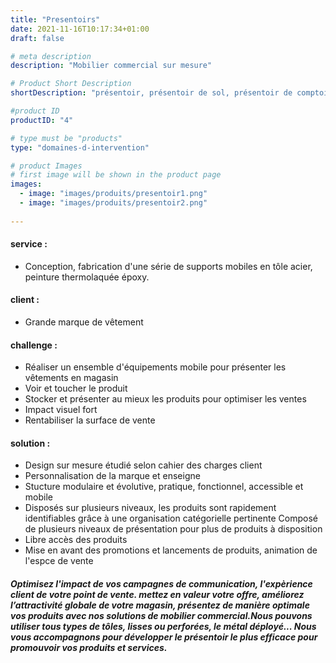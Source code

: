 ```yaml
---
title: "Presentoirs"
date: 2021-11-16T10:17:34+01:00
draft: false

# meta description
description: "Mobilier commercial sur mesure"

# Product Short Description
shortDescription: "présentoir, présentoir de sol, présentoir de comptoir, pupitre, socle, borne, PLV, mobilier retail, bergerie, testeur stocher, gondole, tête de gondole, corner, meuble de caisse, meuble linéaire"

#product ID
productID: "4"

# type must be "products"
type: "domaines-d-intervention"

# product Images
# first image will be shown in the product page
images:
  - image: "images/produits/presentoir1.png"
  - image: "images/produits/presentoir2.png"
  
---
```


#### service :
* Conception, fabrication d'une série de supports mobiles en tôle acier, peinture thermolaquée époxy.

#### client :
* Grande marque de vêtement 

#### challenge :
* Réaliser un ensemble d'équipements mobile pour présenter les vêtements en magasin
* Voir et toucher le produit
* Stocker et présenter au mieux les produits pour optimiser les ventes
* Impact visuel fort
* Rentabiliser la surface de vente
  
#### solution :
* Design sur mesure étudié selon cahier des charges client
* Personnalisation de la marque et enseigne
* Stucture modulaire et évolutive, pratique, fonctionnel, accessible et mobile
* Disposés sur plusieurs niveaux, les produits sont rapidement identifiables grâce à une organisation catégorielle pertinente
Composé de plusieurs niveaux de présentation pour plus de produits à disposition
* Libre accès des produits
* Mise en avant des promotions et lancements de produits, animation de l'espce de vente

##### Optimisez l'impact de vos campagnes de communication, l'expèrience client de votre point de vente. mettez en valeur votre offre, améliorez l’attractivité globale de votre magasin, présentez de manière optimale vos produits avec nos solutions de mobilier commercial.Nous pouvons utiliser tous types de tôles, lisses ou perforées, le métal déployé... Nous vous accompagnons pour développer le présentoir le plus efficace pour promouvoir vos produits et services.